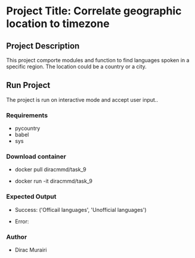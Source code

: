 # Project Title: Correlate geographic location to timezone

## Project Description

This project comporte modules and function to find languages spoken in a specific region.
The location could be a country or a city.

## Run Project

The project is run on interactive mode and accept user input..

### Requirements

* pycountry
* babel
* sys

### Download container

* docker pull diracmmd/task_9

* docker run -it diracmmd/task_9

### Expected Output

* Success: ('Officail languages', 'Unofficial languages')

* Error: <Error Message>

### Author

* Dirac Murairi